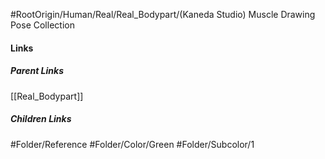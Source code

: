 #RootOrigin/Human/Real/Real_Bodypart/(Kaneda Studio) Muscle Drawing Pose Collection
#### Links
##### Parent Links
[[Real_Bodypart]]
##### Children Links
#Folder/Reference
#Folder/Color/Green
#Folder/Subcolor/1
